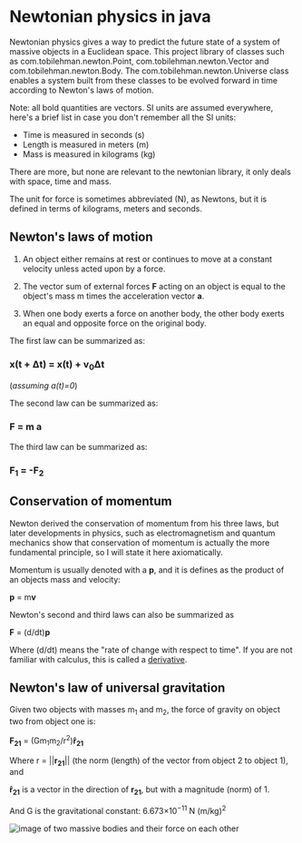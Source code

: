 # Newtonian physics in java

Newtonian physics gives a way to predict the future state of a system of massive objects in a Euclidean space. This project library of classes such as com.tobilehman.newton.Point, com.tobilehman.newton.Vector and com.tobilehman.newton.Body. 
The com.tobilehman.newton.Universe class enables a system built from these classes to be evolved forward in time according to Newton's laws of motion.

Note: all bold quantities are vectors. SI units are assumed everywhere, here's a brief list in case you don't remember all the SI units:

 - Time is measured in seconds (s)
 - Length is measured in meters (m)
 - Mass is measured in kilograms (kg)

There are more, but none are relevant to the newtonian library, it only deals with space, time and mass.

The unit for force is sometimes abbreviated (N), as Newtons, but it is defined in terms of kilograms, meters and seconds.

## Newton's laws of motion

1. An object either remains at rest or continues to move at a constant velocity
unless acted upon by a force.

2. The vector sum of external forces **F** acting on an object is equal to the object's mass m
times the acceleration vector **a**.

3. When one body exerts a force on another body, the other body exerts an equal and opposite force on the original body.

The first law can be summarized as:

### x(t + &Delta;t) = x(t) + v<sub>0</sub>&Delta;t 
(_assuming a(t)=0_)

The second law can be summarized as:

### **F** = m **a**

The third law can be summarized as:

### **F<sub>1</sub>** = -**F<sub>2</sub>**

## Conservation of momentum

Newton derived the conservation of momentum from his three laws, but later developments in physics, such as electromagnetism and quantum mechanics show that conservation of momentum is actually the more fundamental principle, so I will state it here axiomatically.

Momentum is usually denoted with a **p**, and it is defines as the product of an objects mass and velocity:

**p** = m**v**

Newton's second and third laws can also be summarized as

**F** = (d/dt)**p**

Where (d/dt) means the "rate of change with respect to time". If you are not familiar with calculus, this is called a [derivative](https://en.wikipedia.org/wiki/Derivative).

## Newton's law of universal gravitation

Given two objects with masses m<sub>1</sub> and m<sub>2</sub>, the force of gravity on object two from object one is:

**F<sub>21</sub>** = (Gm<sub>1</sub>m<sub>2</sub>/r<sup>2</sup>)**r&#770;<sub>21</sub>**

Where r = ||**r<sub>21</sub>**||   (the norm (length) of the vector from object 2 to object 1), and

**r&#770;<sub>21</sub>** is a vector in the direction of **r<sub>21</sub>**, but with a magnitude (norm) of 1.

And G is the gravitational constant:  6.673×10<sup>−11</sup> N (m/kg)<sup>2</sup>

![image of two massive bodies and their force on each other](img/f21_gravity.png)
